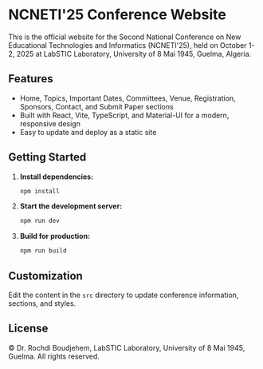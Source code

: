 # NCNETI'25 Conference Website

This is the official website for the Second National Conference on New Educational Technologies and Informatics (NCNETI'25), held on October 1-2, 2025 at LabSTIC Laboratory, University of 8 Mai 1945, Guelma, Algeria.

## Features

- Home, Topics, Important Dates, Committees, Venue, Registration, Sponsors, Contact, and Submit Paper sections
- Built with React, Vite, TypeScript, and Material-UI for a modern, responsive design
- Easy to update and deploy as a static site

## Getting Started

1. **Install dependencies:**

   ```cmd
   npm install
   ```

2. **Start the development server:**

   ```cmd
   npm run dev
   ```

3. **Build for production:**

   ```cmd
   npm run build
   ```

## Customization

Edit the content in the `src` directory to update conference information, sections, and styles.

## License

© Dr. Rochdi Boudjehem, LabSTIC Laboratory, University of 8 Mai 1945, Guelma. All rights reserved.
